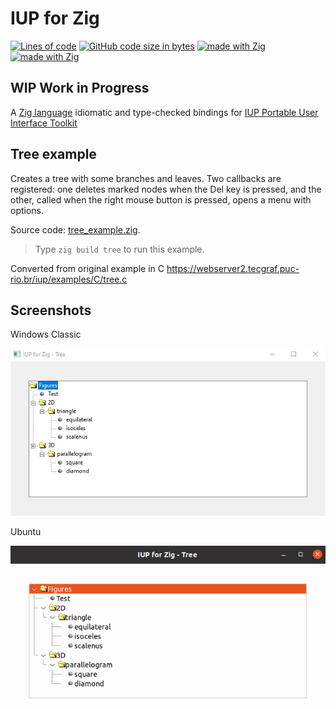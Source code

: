 # IUP for Zig
[![Lines of code](https://img.shields.io/tokei/lines/github/batiati/IUPforZig)]()
[![GitHub code size in bytes](https://img.shields.io/github/languages/code-size/batiati/IUPforZig)]()
[![made with Zig](https://img.shields.io/badge/made%20with%20%E2%9D%A4%20-Zig-orange)]()
[![made with Zig](https://img.shields.io/badge/unlicensed-public%20domain-brightgreen)]()

## WIP Work in Progress

A [Zig language](https://ziglang.org/) idiomatic and type-checked bindings for [IUP Portable User Interface Toolkit](https://webserver2.tecgraf.puc-rio.br/iup/)

## Tree example

 Creates a tree with some branches and leaves. 
 Two callbacks are registered: one deletes marked nodes when the Del key is pressed, 
 and the other, called when the right mouse button is pressed, opens a menu with options.

Source code: [tree_example.zig](../src/tree_example.zig).

> Type `zig build tree` to run this example.

Converted from original example in C
https://webserver2.tecgraf.puc-rio.br/iup/examples/C/tree.c

## Screenshots

Windows Classic

![Tree Windows](TreeWindows.gif)

Ubuntu

![Tree Ubuntu](TreeUbuntu.gif)
